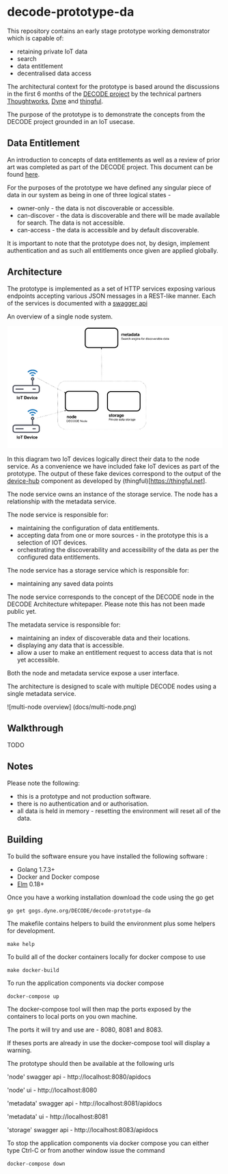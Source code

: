 # decode-prototype-da

This repository contains an early stage prototype working demonstrator which is capable of:
- retaining private IoT data
- search
- data entitlement
- decentralised data access

The architectural context for the prototype is based around the discussions in the first 6 months of the
[DECODE project](https://decodeproject.eu/) by the technical partners [Thoughtworks](https://www.thoughtworks.com/), [Dyne](https://www.dyne.org/) and [thingful](https://www.thingful.net). 

The purpose of the prototype is to demonstrate the concepts from the DECODE project grounded in an IoT usecase.

Data Entitlement
----------------

An introduction to concepts of data entitlements as well as a review of prior art was completed as part of the DECODE project.
This document can be found [here](https://desk.dyne.org/s/7gHFaUIoNEFB1Wx#pdfviewer).

For the purposes of the prototype we have defined any singular piece of  data in our system as being in one of three logical states -
- owner-only - the data is not discoverable or accessible.
- can-discover - the data is discoverable and there will be made available for search. The data is not accessible.
- can-access - the data is accessible and by default discoverable.

It is important to note that the prototype does not, by design, implement authentication and as such all entitlements once given are applied globally.

Architecture
------------

The prototype is implemented as a set of HTTP services exposing various endpoints accepting various JSON messages in a REST-like manner.
Each of the services is documented with a [swagger api](https://swagger.io/)

An overview of a single node system.

![single node overview]( docs/single-node.png)

In this diagram two IoT devices logically direct their data to the node service.
As a convenience we have included fake IoT devices as part of the prototype.
The output of these fake devices correspond to the output of the [device-hub](https://github.com/thingful/device-hub) component as developed by (thingful)[https://thingful.net].

The node service owns an instance of the storage service.
The node has a relationship with the metadata service.

The node service is responsible for:
- maintaining the configuration of data entitlements.
- accepting data from one or more sources - in the prototype this is a selection of IOT devices.
- orchestrating the discoverability and accessibility of the data as per the configured data entitlements.

The node service has a storage service which is responsible for:
- maintaining any saved data points

The node service corresponds to the concept of the DECODE node in the DECODE Architecture whitepaper.
Please note this has not been made public yet.

The metadata service is responsible for:
- maintaining an index of discoverable data and their locations.
- displaying any data that is accessible.
- allow a user to make an entitlement request to access data that is not yet accessible.

Both the node and metadata service expose a user interface.

The architecture is designed to scale with multiple DECODE nodes using a single metadata service.

![multi-node overview] (docs/multi-node.png)


Walkthrough
-----------

TODO


Notes
-----

Please note the following:
- this is a prototype and not production software.
- there is no authentication and or authorisation.
- all data is held in memory - resetting the environment will reset all of the data.

Building
--------

To build the software ensure you have installed the following software :

- Golang 1.7.3+
- Docker and Docker compose
- [Elm]( https://guide.elm-lang.org/install.html) 0.18+


Once you have a working installation download the code using the go get

```
go get gogs.dyne.org/DECODE/decode-prototype-da
```

The makefile contains helpers to build the environment plus some helpers for development.


```
make help
```

To build all of the docker containers locally for docker compose to use

```
make docker-build
```

To run the application components via docker compose

```
docker-compose up
```

The docker-compose tool will then map the ports exposed by the containers to local ports on you own machine.

The ports it will try and use are - 8080, 8081 and 8083. 

If theses ports are already in use the docker-compose tool will display a warning.

The prototype should then be available at the following urls

'node' swagger api - http://localhost:8080/apidocs

'node' ui - http://localhost:8080

'metadata' swagger api - http://localhost:8081/apidocs

'metadata' ui - http://localhost:8081

'storage' swagger api - http://localhost:8083/apidocs


To stop the application components via docker compose you can either type Ctrl-C or from another window issue the command

```
docker-compose down
```

